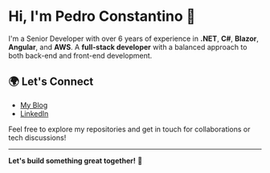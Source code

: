 # Hi, I'm Pedro Constantino 👋

I'm a Senior Developer with over 6 years of experience in **.NET**, **C#**, **Blazor**, **Angular**, and **AWS**. A **full-stack developer** with a balanced approach to both back-end and front-end development.

## 🌍 Let's Connect

- [My Blog](https://pedrocons.com/)
- [LinkedIn](https://www.linkedin.com/in/pedro-cons/)

Feel free to explore my repositories and get in touch for collaborations or tech discussions!

---

**Let's build something great together!** 🚀
